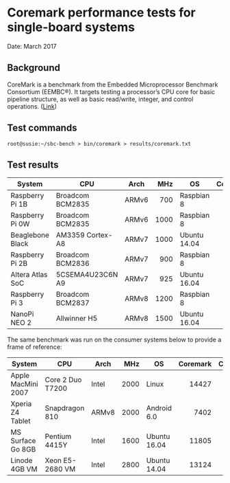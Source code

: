# Coremark performance tests for single-board systems

Date: March 2017

## Background

CoreMark is a benchmark from the Embedded Microprocessor Benchmark Consortium (EEMBC®). It targets testing a processor’s CPU core for basic pipeline structure, as well as basic read/write, integer, and control operations. (<a href="http://www.eembc.org/coremark/">Link</a>)

## Test commands

```
root@susie:~/sbc-bench > bin/coremark > results/coremark.txt
```

## Test results

| System             | CPU              | Arch  | MHz  | OS            | Coremark | Coremark/Mhz |
| -------------------|------------------|-------|-----:|---------------|---------:|-------------:|
| Raspberry Pi 1B    | Broadcom BCM2835 | ARMv6 |  700 | Raspbian 8    |     1357 |  1.94 |
| Raspberry Pi 0W    | Broadcom BCM2835 | ARMv6 | 1000 | Raspbian 8    |     2084 |  2.08 |
| Beaglebone Black   | AM3359 Cortex-A8 | ARMv7 | 1000 | Ubuntu 14.04  |     2497 |  2.49 |
| Raspberry Pi 2B    | Broadcom BCM2836 | ARMv7 |  900 | Raspbian 8    |     3097 |  3.09 |
| Altera Atlas SoC   | 5CSEMA4U23C6N A9 | ARMv7 |  925 | Ubuntu 16.04  |     6596 |  7.13 |
| Raspberry Pi 3     | Broadcom BCM2837 | ARMv8 | 1200 | Raspbian 8    |     7108 |  5.92 |
| NanoPi NEO 2       | Allwinner H5     | ARMv8 | 1500 | Ubuntu 16.04  |     3441 |  2.29 |

The same benchmark was run on the consumer systems below to provide a frame of reference:

| System             | CPU              | Arch  | MHz  | OS            | Coremark | Coremark/Mhz |
| -------------------|------------------|-------|-----:|---------------|---------:|------:|
| Apple MacMini 2007 | Core 2 Duo T7200 | Intel | 2000 | Linux         |    14427 |  7.21 |
| Xperia Z4 Tablet   | Snapdragon 810   | ARMv8 | 2000 | Android 6.0   |     7402 |  4.23 |
| MS Surface Go 8GB  | Pentium 4415Y    | Intel | 1600 | Ubuntu 16.04  |    11805 |  7.38 |
| Linode 4GB VM      | Xeon E5-2680 VM  | Intel | 2800 | Ubuntu 14.04  |    13124 |  4.68 |
